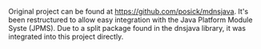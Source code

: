 Original project can be found at https://github.com/posick/mdnsjava. It's been restructured to allow easy integration with the Java Platform Module Syste (JPMS). Due to a split package found in the dnsjava library, it was integrated into this project directly.

